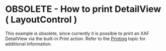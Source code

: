 # OBSOLETE - How to print DetailView ( LayoutControl )

This example is obsolete, since currently it is possible to print an XAF DetailView via the built-in Print action. Refer to the [Printing](https://docs.devexpress.com/eXpressAppFramework/113012/shape-export-print-data/printing-exporting-in-listview/printing) topic for additional information.
